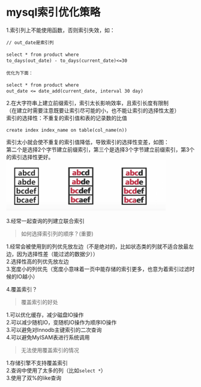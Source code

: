 # mysql索引优化策略
1.索引列上不能使用函数，否则索引失效，如：  
```
// out_date是索引列

select * from product where 
to_days(out_date) - to_days(current_date)<=30

优化为下面：

select * from product where 
out_date <= date_add(current_date, interval 30 day)
```


2.在大字符串上建立前缀索引，索引太长影响效率，且索引长度有限制  
（在建立时需要注意既要让索引尽可能的小，也不能让索引的选择性太差）  
索引的选择性：不重复的索引值和表的记录数的比值
```
create index index_name on table(col_name(n))
```
索引太小就会使不重复的索引值降低，导致索引的选择性变差，如图：  
第二个是选择2个字节建立前缀索引，第三个是选择3个字节建立前缀索引，第3个的索引选择性更好。  
![avatar](img/mysql_prefix_index.png)

3.经常一起查询的列建立联合索引  
> 如何选择索引列的顺序？(重要)

1.经常会被使用到的列优先放左边（不是绝对的，比如状态类的列就不适合放最左边，因为选择性差（能过滤的数据少））  
2.选择性高的列优先放左边  
3.宽度小的列优先（宽度小意味着一页中能存储的索引更多，也意为着索引过滤时候的IO越小）

4.覆盖索引？
> 覆盖索引的好处

1.可以优化缓存，减少磁盘IO操作  
2.可以减少随机IO，变随机IO操作为顺序IO操作  
3.可以避免对Innodb主键索引的二次查询  
4.可以避免MyISAM表进行系统调用

> 无法使用覆盖索引的情况  

1.存储引擎不支持覆盖索引  
2.查询中使用了太多的列（比如`select *`）  
3.使用了双%的like查询